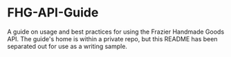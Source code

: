 # FHG-API-Guide
A guide on usage and best practices for using the Frazier Handmade Goods API. The guide's home is within a private repo, but this README has been separated out for use as a writing sample.
